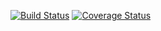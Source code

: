 [![Build Status](https://travis-ci.com/KappalLord/testlab2.svg?branch=main)](https://travis-ci.com/KappalLord/testlab2)
[![Coverage Status](https://coveralls.io/repos/github/KappalLord/testlab2/badge.svg?branch=main)](https://coveralls.io/github/KappalLord/testlab2?branch=main)
